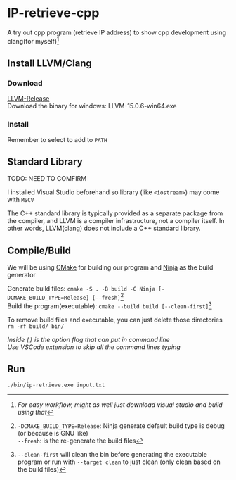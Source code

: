 # IP-retrieve-cpp
A try out cpp program (retrieve IP address) to show cpp development using clang(for myself)[^1]

## Install LLVM/Clang
### Download 
[LLVM-Release](https://github.com/llvm/llvm-project/releases)   
Download the binary for windows: LLVM-15.0.6-win64.exe
### Install
Remember to select to add to `PATH`

## Standard Library
TODO: NEED TO COMFIRM

I installed Visual Studio beforehand so library (like `<iostream>`) may come with `MSCV`

The C++ standard library is typically provided as a separate package from the compiler, and LLVM is a compiler infrastructure, not a compiler itself. In other words, LLVM(clang) does not include a C++ standard library.

## Compile/Build
We will be using [CMake](https://cmake.org/download/) for building our program and [Ninja](https://ninja-build.org/) as the build generator

Generate build files: `cmake -S . -B build -G Ninja [-DCMAKE_BUILD_TYPE=Release] [--fresh]`[^2]  
Build the program(executable): `cmake --build build [--clean-first]`[^3]

To remove build files and executable, you can just delete those directories `rm -rf build/ bin/`

*Inside `[]` is the option flag that can put in command line*  
*Use VSCode extension to skip all the command lines typing* 

## Run
`./bin/ip-retrieve.exe input.txt`


[^1]: *For easy workflow, might as well just download visual studio and build using that*
[^2]: `-DCMAKE_BUILD_TYPE=Release`: Ninja generate default build type is debug (or because is GNU like)  
      `--fresh`: is the re-generate the build files  
[^3]: `--clean-first` will clean the bin before generating the executable program
      or run with `--target clean` to just clean (only clean based on the build files)